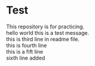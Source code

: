 # Test
This repository is for practicing.
<br/>
hello world this is a test message.
<br/>
this is third line in readme file.
<br/>
this is fourth line
<br/>
this is a fift line 
<br>
sixth line added
